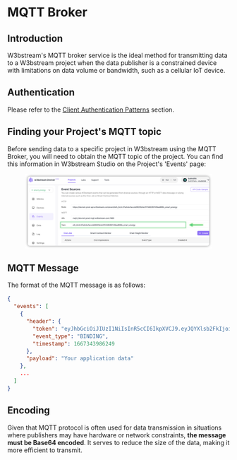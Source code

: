 # MQTT Broker

## Introduction

W3bstream's MQTT broker service is the ideal method for transmitting data to a W3bstream project when the data publisher is a constrained device with limitations on data volume or bandwidth, such as a cellular IoT device.

## Authentication

Please refer to the [Client Authentication Patterns](../introduction.md#client-authentication-patterns) section.

## Finding your Project's MQTT topic

Before sending data to a specific project in W3bstream using the MQTT Broker, you will need to obtain the MQTT topic of the project. You can find this information in W3bstream Studio on the Project's 'Events' page:

<figure><img src="../../.gitbook/assets/image.png" alt=""><figcaption></figcaption></figure>

## MQTT Message

The format of the MQTT message is as follows:

```json
{
  "events": [
    {
      "header": {
        "token": "eyJhbGciOiJIUzI1NiIsInR5cCI6IkpXVCJ9.eyJQYXlsb2FkIjoiNDUwNTI4NzAxMjc2NTcwMyIsImlzcyI6InNydi1hcHBsZXQtbWdyIiwiZXhwIjoxNjY4Mzk4MDYxfQ._Q5ZaBP5FSa09s0FCn7CBcMCty9hkM5TDu5q1wTvwB8",
        "event_type": "BINDING",
        "timestamp": 1667343986249
      },
      "payload": "Your application data"
    },
    ...
  ]
}
```

## Encoding

Given that MQTT protocol is often used for data transmission in situations where publishers may have hardware or network constraints, **the message must be Base64 encoded**. It serves to reduce the size of the data, making it more efficient to transmit.

